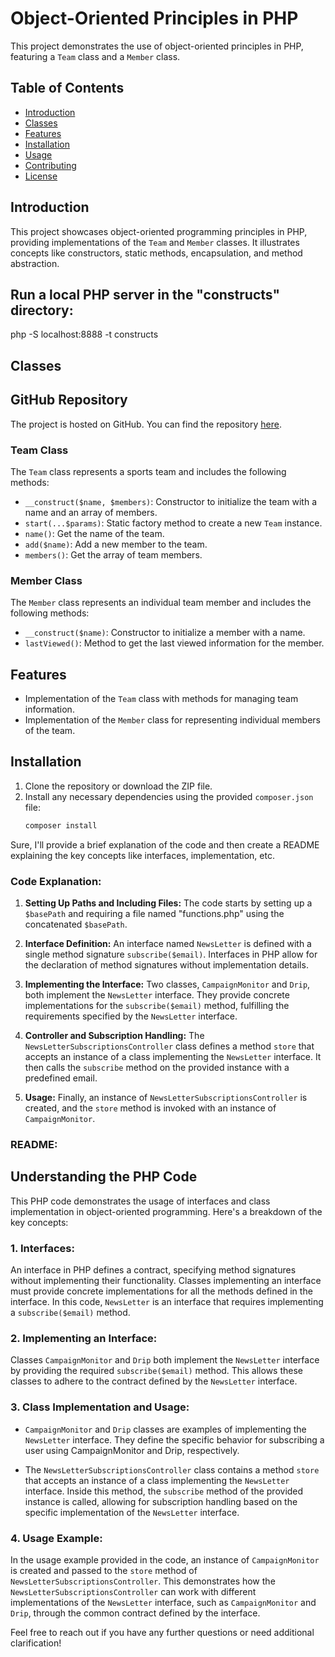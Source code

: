 # Object-Oriented Principles in PHP

This project demonstrates the use of object-oriented principles in PHP, featuring a `Team` class and a `Member` class.

## Table of Contents

- [Introduction](#introduction)
- [Classes](#classes)
- [Features](#features)
- [Installation](#installation)
- [Usage](#usage)
- [Contributing](#contributing)
- [License](#license)

## Introduction

This project showcases object-oriented programming principles in PHP, providing implementations of the `Team` and `Member` classes. It illustrates concepts like constructors, static methods, encapsulation, and method abstraction.

## Run a local PHP server in the "constructs" directory:

php -S localhost:8888 -t constructs

## Classes

## GitHub Repository

The project is hosted on GitHub. You can find the repository [here](https://github.com/victor90braz/03-inheritance.git).

### Team Class

The `Team` class represents a sports team and includes the following methods:

- `__construct($name, $members)`: Constructor to initialize the team with a name and an array of members.
- `start(...$params)`: Static factory method to create a new `Team` instance.
- `name()`: Get the name of the team.
- `add($name)`: Add a new member to the team.
- `members()`: Get the array of team members.

### Member Class

The `Member` class represents an individual team member and includes the following methods:

- `__construct($name)`: Constructor to initialize a member with a name.
- `lastViewed()`: Method to get the last viewed information for the member.

## Features

- Implementation of the `Team` class with methods for managing team information.
- Implementation of the `Member` class for representing individual members of the team.

## Installation

1. Clone the repository or download the ZIP file.
2. Install any necessary dependencies using the provided `composer.json` file:
   ```bash
   composer install
   ```

Sure, I'll provide a brief explanation of the code and then create a README explaining the key concepts like interfaces, implementation, etc.

### Code Explanation:

1. **Setting Up Paths and Including Files:**
   The code starts by setting up a `$basePath` and requiring a file named "functions.php" using the concatenated `$basePath`.

2. **Interface Definition:**
   An interface named `NewsLetter` is defined with a single method signature `subscribe($email)`. Interfaces in PHP allow for the declaration of method signatures without implementation details.

3. **Implementing the Interface:**
   Two classes, `CampaignMonitor` and `Drip`, both implement the `NewsLetter` interface. They provide concrete implementations for the `subscribe($email)` method, fulfilling the requirements specified by the `NewsLetter` interface.

4. **Controller and Subscription Handling:**
   The `NewsLetterSubscriptionsController` class defines a method `store` that accepts an instance of a class implementing the `NewsLetter` interface. It then calls the `subscribe` method on the provided instance with a predefined email.

5. **Usage:**
   Finally, an instance of `NewsLetterSubscriptionsController` is created, and the `store` method is invoked with an instance of `CampaignMonitor`.

### README:

## Understanding the PHP Code

This PHP code demonstrates the usage of interfaces and class implementation in object-oriented programming. Here's a breakdown of the key concepts:

### 1. Interfaces:

An interface in PHP defines a contract, specifying method signatures without implementing their functionality. Classes implementing an interface must provide concrete implementations for all the methods defined in the interface. In this code, `NewsLetter` is an interface that requires implementing a `subscribe($email)` method.

### 2. Implementing an Interface:

Classes `CampaignMonitor` and `Drip` both implement the `NewsLetter` interface by providing the required `subscribe($email)` method. This allows these classes to adhere to the contract defined by the `NewsLetter` interface.

### 3. Class Implementation and Usage:

- `CampaignMonitor` and `Drip` classes are examples of implementing the `NewsLetter` interface. They define the specific behavior for subscribing a user using CampaignMonitor and Drip, respectively.

- The `NewsLetterSubscriptionsController` class contains a method `store` that accepts an instance of a class implementing the `NewsLetter` interface. Inside this method, the `subscribe` method of the provided instance is called, allowing for subscription handling based on the specific implementation of the `NewsLetter` interface.

### 4. Usage Example:

In the usage example provided in the code, an instance of `CampaignMonitor` is created and passed to the `store` method of `NewsLetterSubscriptionsController`. This demonstrates how the `NewsLetterSubscriptionsController` can work with different implementations of the `NewsLetter` interface, such as `CampaignMonitor` and `Drip`, through the common contract defined by the interface.

Feel free to reach out if you have any further questions or need additional clarification!
